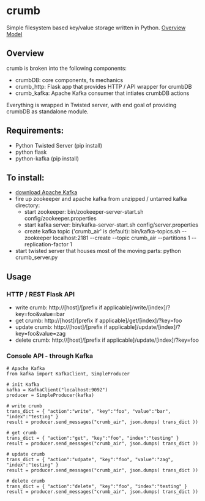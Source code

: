 # crumb
Simple filesystem based key/value storage written in Python.
<a target="_blank" href="https://docs.google.com/drawings/d/13fF6OExvrzg-zclSGoFmAMkko-N6azliPfHQrX6yM2I/edit?usp=sharing">Overview Model</a>


## Overview
crumb is broken into the following components:
* crumbDB: core components, fs mechanics
* crumb_http:  Flask app that provides HTTP / API wrapper for crumbDB
* crumb_kafka:  Apache Kafka consumer that intiates crumbDB actions

Everything is wrapped in Twisted server, with end goal of providing crumbDB as standalone module.


## Requirements:
* Python Twisted Server (pip install)
* python flask
* python-kafka (pip install)


## To install:
* <a href="http://kafka.apache.org/downloads.html">download Apache Kafka</a>
* fire up zookeeper and apache kafka from unzipped / untarred kafka directory:
  * start zookeeper: bin/zookeeper-server-start.sh config/zookeeper.properties
  * start kafka server: bin/kafka-server-start.sh config/server.properties
  * create kafka topic ('crumb_air' is default): bin/kafka-topics.sh --zookeeper localhost:2181 --create --topic crumb_air --partitions 1 --replication-factor 1
* start twisted server that houses most of the moving parts: python crumb_server.py


## Usage

### HTTP / REST Flask API 
* write crumb: http://[host]/[prefix if applicable]/write/[index]/?key=foo&value=bar
* get crumb: http://[host]/[prefix if applicable]/get/[index]/?key=foo
* update crumb: http://[host]/[prefix if applicable]/update/[index]/?key=foo&value=zag
* delete crumb: http://[host]/[prefix if applicable]/update/[index]/?key=foo

### Console API - through Kafka

```
# Apache Kafka
from kafka import KafkaClient, SimpleProducer

# init Kafka
kafka = KafkaClient("localhost:9092")
producer = SimpleProducer(kafka)

# write crumb
trans_dict = { "action":"write", "key":"foo", "value":"bar", "index":"testing" }
result = producer.send_messages("crumb_air", json.dumps( trans_dict ))

# get crumb
trans_dict = { "action":"get", "key":"foo", "index":"testing" }
result = producer.send_messages("crumb_air", json.dumps( trans_dict ))

# update crumb
trans_dict = { "action":"udpate", "key":"foo", "value":"zag", "index":"testing" }
result = producer.send_messages("crumb_air", json.dumps( trans_dict ))

# delete crumb
trans_dict = { "action":"delete", "key":"foo", "index":"testing" }
result = producer.send_messages("crumb_air", json.dumps( trans_dict ))
```